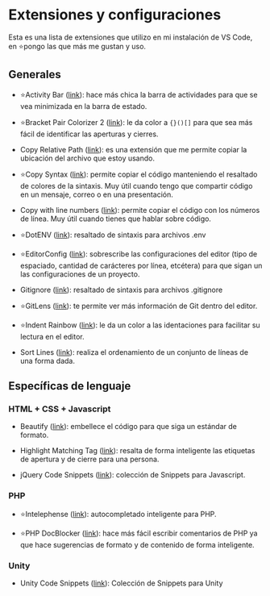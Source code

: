 # Extensiones y configuraciones

Esta es una lista de extensiones que utilizo en mi instalación de VS Code, en ⭐️pongo las que más me gustan y uso.

## Generales

-   ⭐️Activity Bar ([link](https://marketplace.visualstudio.com/items?itemName=Gruntfuggly.activitusbar)): hace más chica la barra de actividades para que se vea minimizada en la barra de estado.
    
-   ⭐️Bracket Pair Colorizer 2 ([link](https://marketplace.visualstudio.com/items?itemName=CoenraadS.bracket-pair-colorizer-2)): le da color a `{}()[]` para que sea más fácil de identificar las aperturas y cierres.
    
-   Copy Relative Path ([link](https://marketplace.visualstudio.com/items?itemName=alexdima.copy-relative-path)): es una extensión que me permite copiar la ubicación del archivo que estoy usando.
    
-   ⭐️Copy Syntax ([link](https://marketplace.visualstudio.com/items?itemName=atian25.copy-syntax)): permite copiar el código manteniendo el resaltado de colores de la sintaxis. Muy útil cuando tengo que compartir código en un mensaje, correo o en una presentación.
    
-   Copy with line numbers ([link](https://marketplace.visualstudio.com/items?itemName=diigu.copywithline)): permite copiar el código con los números de línea. Muy útil cuando tienes que hablar sobre código.
    
-   ⭐️DotENV ([link](https://marketplace.visualstudio.com/items?itemName=mikestead.dotenv)): resaltado de sintaxis para archivos .env
    
-   ⭐️EditorConfig ([link](https://marketplace.visualstudio.com/items?itemName=EditorConfig.EditorConfig)): sobrescribe las configuraciones del editor (tipo de espaciado, cantidad de carácteres por línea, etcétera) para que sigan un las configuraciones de un proyecto.
    
-   Gitignore ([link](https://marketplace.visualstudio.com/items?itemName=codezombiech.gitignore)): resaltado de sintaxis para archivos .gitignore
    
-   ⭐️GitLens ([link](https://marketplace.visualstudio.com/items?itemName=eamodio.gitlens)): te permite ver más información de Git dentro del editor.
    
-   ⭐️Indent Rainbow ([link](https://marketplace.visualstudio.com/items?itemName=oderwat.indent-rainbow)): le da un color a las identaciones para facilitar su lectura en el editor.
    
-   Sort Lines ([link](https://marketplace.visualstudio.com/items?itemName=Tyriar.sort-lines)): realiza el ordenamiento de un conjunto de líneas de una forma dada.
    

## Específicas de lenguaje

### HTML + CSS + Javascript

-   Beautify ([link](https://marketplace.visualstudio.com/items?itemName=HookyQR.beautify)): embellece el código para que siga un estándar de formato.
    
-   Highlight Matching Tag ([link](https://marketplace.visualstudio.com/items?itemName=vincaslt.highlight-matching-tag)): resalta de forma inteligente las etiquetas de apertura y de cierre para una persona.
    
-   jQuery Code Snippets ([link](https://marketplace.visualstudio.com/items?itemName=donjayamanne.jquerysnippets)): colección de Snippets para Javascript.
    

### PHP

-   ⭐️Intelephense ([link](https://marketplace.visualstudio.com/items?itemName=bmewburn.vscode-intelephense-client)): autocompletado inteligente para PHP.
    
-   ⭐️PHP DocBlocker ([link](https://marketplace.visualstudio.com/items?itemName=neilbrayfield.php-docblocker)): hace más fácil escribir comentarios de PHP ya que hace sugerencias de formato y de contenido de forma inteligente.
    

### Unity

-   Unity Code Snippets ([link](https://marketplace.visualstudio.com/items?itemName=kleber-swf.unity-code-snippets)): Colección de Snippets para Unity


